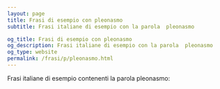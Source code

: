 ```yaml
---
layout: page
title: Frasi di esempio con pleonasmo 
subtitle: Frasi italiane di esempio con la parola  pleonasmo

og_title: Frasi di esempio con pleonasmo 
og_description: Frasi italiane di esempio con la parola  pleonasmo
og_type: website
permalink: /frasi/p/pleonasmo.html
---
```


Frasi italiane di esempio contenenti la parola pleonasmo:


